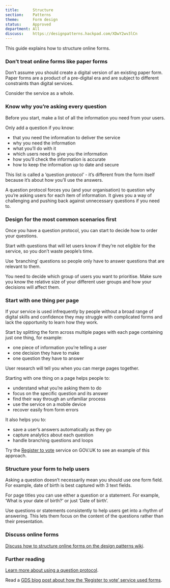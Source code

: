 ```yaml
---
title:		Structure
section:	Patterns
theme:		Form design
status:		Approved
department: All
discuss:	https://designpatterns.hackpad.com/XDwY2wv3lCn
---
```


This guide explains how to structure online forms.


### Don’t treat online forms like paper forms

Don’t assume you should create a digital version of an existing paper form. Paper forms are a product of a pre-digital era and are subject to different constraints than digital services.

Consider the service as a whole.


### Know why you’re asking every question

Before you start, make a list of all the information you need from your users.

Only add a question if you know:

- that you need the information to deliver the service
- why you need the information
- what you’ll do with it
- which users need to give you the information
- how you’ll check the information is accurate
- how to keep the information up to date and secure

This list is called a ‘question protocol’ - it’s different from the form itself because it’s about how you’ll use the answers.

A question protocol forces you (and your organisation) to question why you’re asking users for each item of information. It gives you a way of challenging and pushing back against unnecessary questions if you need to.


### Design for the most common scenarios first

Once you have a question protocol, you can start to decide how to order your questions.

Start with questions that will let users know if they’re not eligible for the service, so you don’t waste people’s time.

Use ‘branching’ questions so people only have to answer questions that are relevant to them.

You need to decide which group of users you want to prioritise. Make sure you know the relative size of your different user groups and how your decisions will affect them.


### Start with one thing per page

If your service is used infrequently by people without a broad range of digital skills and confidence they may struggle with complicated forms and lack the opportunity to learn how they work.

Start by splitting the form across multiple pages with each page containing just one thing, for example:

- one piece of information you’re telling a user
- one decision they have to make
- one question they have to answer

User research will tell you when you can merge pages together.

Starting with one thing on a page helps people to:

- understand what you’re asking them to do
- focus on the specific question and its answer
- find their way through an unfamiliar process
- use the service on a mobile device
- recover easily from form errors

It also helps you to:

- save a user’s answers automatically as they go
- capture analytics about each question
- handle branching questions and loops

Try the [Register to vote](https://www.gov.uk/register-to-vote) service on GOV.UK to see an example of this approach.


### Structure your form to help users

Asking a question doesn’t necessarily mean you should use one form field. For example, date of birth is best captured with 3 text fields.

For page titles you can use either a question or a statement. For example, ‘What is your date of birth?’ or just ‘Date of birth’.

Use questions or statements consistently to help users get into a rhythm of answering. This lets them focus on the content of the questions rather than their presentation.

### Discuss online forms

[Discuss how to structure online forms on the design patterns wiki](https://designpatterns.hackpad.com/Form-structure-XDwY2wv3lCn).


### Further reading

[Learn more about using a question protocol](http://www.uxmatters.com/mt/archives/2010/06/the-question-protocol-how-to-make-sure-every-form-field-is-necessary.php).

Read a [GDS blog post about how the ‘Register to vote’ service used forms](https://designnotes.blog.gov.uk/2014/07/14/things-we-learnt-designing-register-to-vote).